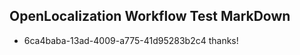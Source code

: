 ## OpenLocalization Workflow Test MarkDown
* 6ca4baba-13ad-4009-a775-41d95283b2c4 thanks!

<!--HONumber=Jul16_HO2-->


